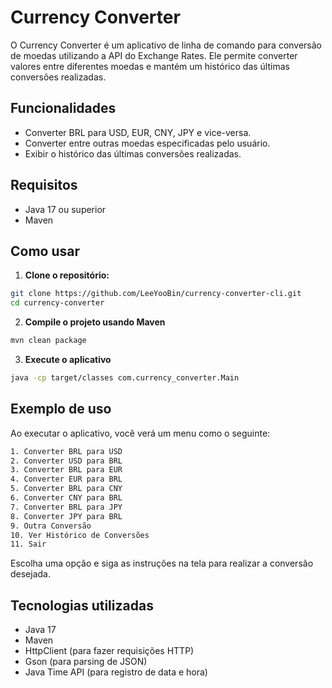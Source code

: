 # Currency Converter

O Currency Converter é um aplicativo de linha de comando para conversão de moedas utilizando a API do Exchange Rates. Ele permite converter valores entre diferentes moedas e mantém um histórico das últimas conversões realizadas.

## Funcionalidades

- Converter BRL para USD, EUR, CNY, JPY e vice-versa.
- Converter entre outras moedas especificadas pelo usuário.
- Exibir o histórico das últimas conversões realizadas.

## Requisitos

- Java 17 ou superior
- Maven

## Como usar

1. **Clone o repositório:**

```sh
git clone https://github.com/LeeYooBin/currency-converter-cli.git
cd currency-converter
```
2. **Compile o projeto usando Maven**
```sh
mvn clean package
```
3. **Execute o aplicativo**
```sh
java -cp target/classes com.currency_converter.Main
```

## Exemplo de uso

Ao executar o aplicativo, você verá um menu como o seguinte:
```bash
1. Converter BRL para USD
2. Converter USD para BRL
3. Converter BRL para EUR
4. Converter EUR para BRL
5. Converter BRL para CNY
6. Converter CNY para BRL
7. Converter BRL para JPY
8. Converter JPY para BRL
9. Outra Conversão
10. Ver Histórico de Conversões
11. Sair
```
Escolha uma opção e siga as instruções na tela para realizar a conversão desejada.

## Tecnologias utilizadas
- Java 17
- Maven
- HttpClient (para fazer requisições HTTP)
- Gson (para parsing de JSON)
- Java Time API (para registro de data e hora)
